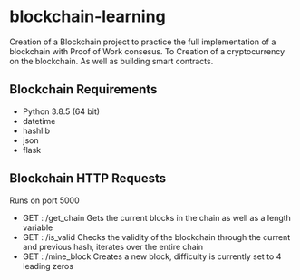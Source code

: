 # blockchain-learning

Creation of a Blockchain project to practice the full implementation of a blockchain with Proof of Work consesus. To Creation of a cryptocurrency on the blockchain. As well as building smart contracts.

## Blockchain Requirements
- Python 3.8.5 (64 bit)
- datetime
- hashlib
- json
- flask

## Blockchain HTTP Requests
Runs on port 5000

- GET : /get_chain
    Gets the current blocks in the chain as well as a length variable
- GET : /is_valid
    Checks the validity of the blockchain through the current and previous hash, iterates over the entire chain
- GET : /mine_block
    Creates a new block, difficulty is currently set to 4 leading zeros